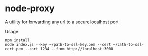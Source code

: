 # node-proxy

A utility for forwarding any url to a secure localhost port

Usage:
```
npm install
node index.js --key ~/path-to-ssl-key.pem --cert ~/path-to-ssl-cert.pem --port 1234 --from http://localhost:3000
```

